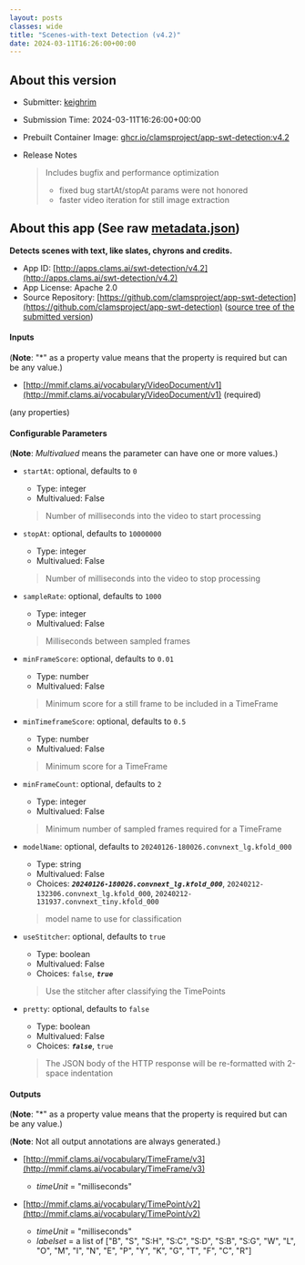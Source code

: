 ```yaml
---
layout: posts
classes: wide
title: "Scenes-with-text Detection (v4.2)"
date: 2024-03-11T16:26:00+00:00
---
```

## About this version

- Submitter: [keighrim](https://github.com/keighrim)
- Submission Time: 2024-03-11T16:26:00+00:00
- Prebuilt Container Image: [ghcr.io/clamsproject/app-swt-detection:v4.2](https://github.com/clamsproject/app-swt-detection/pkgs/container/app-swt-detection/v4.2)
- Release Notes

    > Includes bugfix and performance optimization  
    > * fixed bug startAt/stopAt params were not honored  
    > * faster video iteration for still image extraction

## About this app (See raw [metadata.json](metadata.json))

**Detects scenes with text, like slates, chyrons and credits.**

- App ID: [http://apps.clams.ai/swt-detection/v4.2](http://apps.clams.ai/swt-detection/v4.2)
- App License: Apache 2.0
- Source Repository: [https://github.com/clamsproject/app-swt-detection](https://github.com/clamsproject/app-swt-detection) ([source tree of the submitted version](https://github.com/clamsproject/app-swt-detection/tree/v4.2))


#### Inputs
(**Note**: "*" as a property value means that the property is required but can be any value.)

- [http://mmif.clams.ai/vocabulary/VideoDocument/v1](http://mmif.clams.ai/vocabulary/VideoDocument/v1) (required)

 (any properties)



#### Configurable Parameters
(**Note**: _Multivalued_ means the parameter can have one or more values.)

- `startAt`: optional, defaults to `0`

    - Type: integer
    - Multivalued: False


    > Number of milliseconds into the video to start processing
- `stopAt`: optional, defaults to `10000000`

    - Type: integer
    - Multivalued: False


    > Number of milliseconds into the video to stop processing
- `sampleRate`: optional, defaults to `1000`

    - Type: integer
    - Multivalued: False


    > Milliseconds between sampled frames
- `minFrameScore`: optional, defaults to `0.01`

    - Type: number
    - Multivalued: False


    > Minimum score for a still frame to be included in a TimeFrame
- `minTimeframeScore`: optional, defaults to `0.5`

    - Type: number
    - Multivalued: False


    > Minimum score for a TimeFrame
- `minFrameCount`: optional, defaults to `2`

    - Type: integer
    - Multivalued: False


    > Minimum number of sampled frames required for a TimeFrame
- `modelName`: optional, defaults to `20240126-180026.convnext_lg.kfold_000`

    - Type: string
    - Multivalued: False
    - Choices: **_`20240126-180026.convnext_lg.kfold_000`_**, `20240212-132306.convnext_lg.kfold_000`, `20240212-131937.convnext_tiny.kfold_000`


    > model name to use for classification
- `useStitcher`: optional, defaults to `true`

    - Type: boolean
    - Multivalued: False
    - Choices: `false`, **_`true`_**


    > Use the stitcher after classifying the TimePoints
- `pretty`: optional, defaults to `false`

    - Type: boolean
    - Multivalued: False
    - Choices: **_`false`_**, `true`


    > The JSON body of the HTTP response will be re-formatted with 2-space indentation


#### Outputs
(**Note**: "*" as a property value means that the property is required but can be any value.)

(**Note**: Not all output annotations are always generated.)

- [http://mmif.clams.ai/vocabulary/TimeFrame/v3](http://mmif.clams.ai/vocabulary/TimeFrame/v3)
    - _timeUnit_ = "milliseconds"

- [http://mmif.clams.ai/vocabulary/TimePoint/v2](http://mmif.clams.ai/vocabulary/TimePoint/v2)
    - _timeUnit_ = "milliseconds"
    - _labelset_ = a list of ["B", "S", "S:H", "S:C", "S:D", "S:B", "S:G", "W", "L", "O", "M", "I", "N", "E", "P", "Y", "K", "G", "T", "F", "C", "R"]

